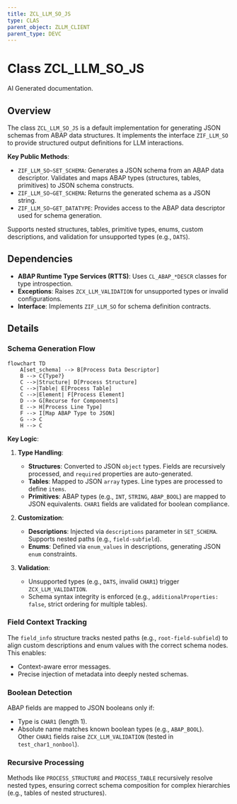 ```yaml
---
title: ZCL_LLM_SO_JS
type: CLAS
parent_object: ZLLM_CLIENT
parent_type: DEVC
---
```


# Class ZCL_LLM_SO_JS

AI Generated documentation.

## Overview  

The class `ZCL_LLM_SO_JS` is a default implementation for generating JSON schemas from ABAP data structures. It implements the interface `ZIF_LLM_SO` to provide structured output definitions for LLM interactions.  

**Key Public Methods**:  

- `ZIF_LLM_SO~SET_SCHEMA`: Generates a JSON schema from an ABAP data descriptor. Validates and maps ABAP types (structures, tables, primitives) to JSON schema constructs.  
- `ZIF_LLM_SO~GET_SCHEMA`: Returns the generated schema as a JSON string.  
- `ZIF_LLM_SO~GET_DATATYPE`: Provides access to the ABAP data descriptor used for schema generation.  

Supports nested structures, tables, primitive types, enums, custom descriptions, and validation for unsupported types (e.g., `DATS`).  

## Dependencies  

- **ABAP Runtime Type Services (RTTS)**: Uses `CL_ABAP_*DESCR` classes for type introspection.  
- **Exceptions**: Raises `ZCX_LLM_VALIDATION` for unsupported types or invalid configurations.  
- **Interface**: Implements `ZIF_LLM_SO` for schema definition contracts.  

## Details  

### Schema Generation Flow  

```mermaid  
flowchart TD  
    A[set_schema] --> B[Process Data Descriptor]  
    B --> C{Type?}  
    C -->|Structure| D[Process Structure]  
    C -->|Table| E[Process Table]  
    C -->|Element| F[Process Element]  
    D --> G[Recurse for Components]  
    E --> H[Process Line Type]  
    F --> I[Map ABAP Type to JSON]  
    G --> C  
    H --> C  
```  

**Key Logic**:  

1. **Type Handling**:  
   - **Structures**: Converted to JSON `object` types. Fields are recursively processed, and `required` properties are auto-generated.  
   - **Tables**: Mapped to JSON `array` types. Line types are processed to define `items`.  
   - **Primitives**: ABAP types (e.g., `INT`, `STRING`, `ABAP_BOOL`) are mapped to JSON equivalents. `CHAR1` fields are validated for boolean compliance.  

2. **Customization**:  
   - **Descriptions**: Injected via `descriptions` parameter in `SET_SCHEMA`. Supports nested paths (e.g., `field-subfield`).  
   - **Enums**: Defined via `enum_values` in descriptions, generating JSON `enum` constraints.  

3. **Validation**:  
   - Unsupported types (e.g., `DATS`, invalid `CHAR1`) trigger `ZCX_LLM_VALIDATION`.  
   - Schema syntax integrity is enforced (e.g., `additionalProperties: false`, strict ordering for multiple tables).  

### Field Context Tracking  

The `field_info` structure tracks nested paths (e.g., `root-field-subfield`) to align custom descriptions and enum values with the correct schema nodes. This enables:  

- Context-aware error messages.  
- Precise injection of metadata into deeply nested schemas.  

### Boolean Detection  

ABAP fields are mapped to JSON booleans only if:  

- Type is `CHAR1` (length 1).  
- Absolute name matches known boolean types (e.g., `ABAP_BOOL`).  
Other `CHAR1` fields raise `ZCX_LLM_VALIDATION` (tested in `test_char1_nonbool`).  

### Recursive Processing  

Methods like `PROCESS_STRUCTURE` and `PROCESS_TABLE` recursively resolve nested types, ensuring correct schema composition for complex hierarchies (e.g., tables of nested structures).
